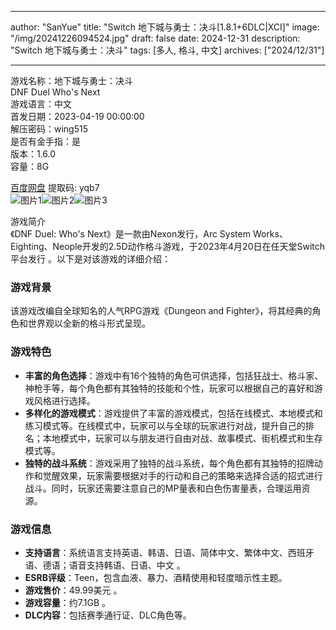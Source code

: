 
---
author: "SanYue"
title: "Switch 地下城与勇士：决斗[1.8.1+6DLC|XCI]"
image: "/img/20241226094524.jpg"
draft: false
date: 2024-12-31
description: "Switch 地下城与勇士：决斗"
tags: [多人, 格斗, 中文]
archives: ["2024/12/31"]

---

游戏名称：地下城与勇士：决斗   
DNF Duel Who's Next    
游戏语言：中文  
首发日期：2023-04-19 00:00:00  
解压密码：wing515  
是否有金手指：是  
版本：1.6.0   
容量：8G

[百度网盘](https://pan.baidu.com/s/1rrT2qYI9a3HDuU6q-FnFfw) 提取码: yqb7  
![图片1](/img/75e35e.jpg)![图片2](/img/33a2ae.jpg)![图片3](/img/0f5dcd.jpg)  

游戏简介  
《DNF Duel: Who's Next》是一款由Nexon发行，Arc System Works、Eighting、Neople开发的2.5D动作格斗游戏，于2023年4月20日在任天堂Switch平台发行 。以下是对该游戏的详细介绍：

### 游戏背景
该游戏改编自全球知名的人气RPG游戏《Dungeon and Fighter》，将其经典的角色和世界观以全新的格斗形式呈现。

### 游戏特色
- **丰富的角色选择**：游戏中有16个独特的角色可供选择，包括狂战士、格斗家、神枪手等，每个角色都有其独特的技能和个性，玩家可以根据自己的喜好和游戏风格进行选择。
- **多样化的游戏模式**：游戏提供了丰富的游戏模式，包括在线模式、本地模式和练习模式等。在线模式中，玩家可以与全球的玩家进行对战，提升自己的排名；本地模式中，玩家可以与朋友进行自由对战、故事模式、街机模式和生存模式等。
- **独特的战斗系统**：游戏采用了独特的战斗系统，每个角色都有其独特的招牌动作和觉醒效果，玩家需要根据对手的行动和自己的策略来选择合适的招式进行战斗。同时，玩家还需要注意自己的MP量表和白色伤害量表，合理运用资源。

### 游戏信息
- **支持语言**：系统语言支持英语、韩语、日语、简体中文、繁体中文、西班牙语、德语；语音支持韩语、日语、中文 。
- **ESRB评级**：Teen，包含血液、暴力、酒精使用和轻度暗示性主题。
- **游戏售价**：49.99美元 。
- **游戏容量**：约7.1GB 。
- **DLC内容**：包括赛季通行证、DLC角色等。
